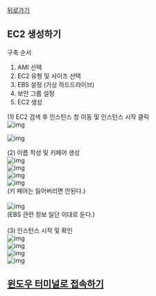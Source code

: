 [뒤로가기](../../README.md)

## EC2 생성하기

구축 순서

1. AMI 선택
2. EC2 유형 및 사이즈 선택
3. EBS 설정 (가상 하드드라이브)
4. 보안 그룹 설정
5. EC2 생성

(1) EC2 검색 후 인스턴스 창 이동 및 인스턴스 시작 클릭 <br>
![img](../Img/11.png)<br>

![img](../Img/instance1.png)<br>

(2) 이름 작성 및 키페어 생성<br>
![img](../Img/EC21.png)<br>
![img](../Img/EC22.png)<br>
![img](../Img/EC23.png)<br>
![img](../Img/EC24.png)<br>
(키 페어는 잃어버리면 안된다.)<br><br>
![img](../Img/EC5.png)<br>
(EBS 관련 정보 일단 이대로 둔다.)<br><br>
(3) 인스턴스 시작 및 확인<br>
![img](../Img/EC6.png)<br>
![img](../Img/EC7.png)<br>
![img](../Img/EC8.png)<br>
![img](../Img/EC9.png)<br>

## [윈도우 터미널로 접속하기](./%ED%84%B0%EB%AF%B8%EB%84%90.md)
